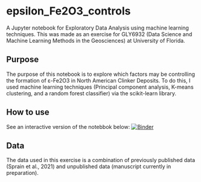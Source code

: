 # epsilon_Fe2O3_controls

A Jupyter notebook for Exploratory Data Analysis using machine learning techniques. This was made as an exercise for GLY6932 (Data Science and Machine Learning Methods in the Geosciences) at University of Florida.


## Purpose

The purpose of this notebook is to explore which factors may be controlling the formation of ε-Fe2O3 in North American Clinker Deposits. To do this, I used machine learning techniques (Principal component analysis, K-means clustering, and a random forest classifier) via the scikit-learn library.

## How to use
See an interactive version of the notebbok below: 
[![Binder](https://mybinder.org/badge_logo.svg)](https://mybinder.org/v2/gh/katiebristol/epsilon_Fe2O3_controls/HEAD)

## Data 

The data used in this exercise is a combination of previously published data (Sprain et al., 2021) and unpublished data (manuscript currently in preparation). 